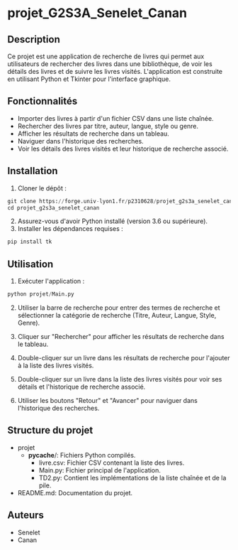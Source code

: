 # projet_G2S3A_Senelet_Canan

## Description

Ce projet est une application de recherche de livres qui permet aux utilisateurs de rechercher des livres dans une bibliothèque, de voir les détails des livres et de suivre les livres visités. L'application est construite en utilisant Python et Tkinter pour l'interface graphique.

## Fonctionnalités

- Importer des livres à partir d'un fichier CSV dans une liste chaînée.
- Rechercher des livres par titre, auteur, langue, style ou genre.
- Afficher les résultats de recherche dans un tableau.
- Naviguer dans l'historique des recherches.
- Voir les détails des livres visités et leur historique de recherche associé.

## Installation

1. Cloner le dépôt :

```Python
git clone https://forge.univ-lyon1.fr/p2310628/projet_g2s3a_senelet_canan.git
cd projet_g2s3a_senelet_canan
```

2. Assurez-vous d'avoir Python installé (version 3.6 ou supérieure).
3. Installer les dépendances requises :

```Python
pip install tk
```

## Utilisation

1. Exécuter l'application :

```Python
python projet/Main.py
```

2. Utiliser la barre de recherche pour entrer des termes de recherche et sélectionner la catégorie de recherche (Titre, Auteur, Langue, Style, Genre).

3. Cliquer sur "Rechercher" pour afficher les résultats de recherche dans le tableau.

4. Double-cliquer sur un livre dans les résultats de recherche pour l'ajouter à la liste des livres visités.

5. Double-cliquer sur un livre dans la liste des livres visités pour voir ses détails et l'historique de recherche associé.

6. Utiliser les boutons "Retour" et "Avancer" pour naviguer dans l'historique des recherches.

## Structure du projet

- projet
  - __pycache__/: Fichiers Python compilés.
    - livre.csv: Fichier CSV contenant la liste des livres.
    - Main.py: Fichier principal de l'application.
    - TD2.py: Contient les implémentations de la liste chaînée et de la pile.
- README.md: Documentation du projet.

## Auteurs

- Senelet
- Canan
